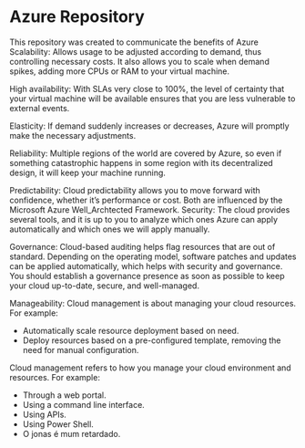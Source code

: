 #  Azure Repository
This repository was created to communicate the benefits of Azure 
Scalability: Allows usage to be adjusted according to demand, thus controlling necessary costs.
It also allows you to scale when demand spikes, adding more CPUs or RAM to your virtual machine.

High availability: With SLAs very close to 100%, the level of certainty that your virtual machine will be available ensures that you are less vulnerable to external events. 

Elasticity: If demand suddenly increases or decreases, Azure will promptly make the necessary adjustments.

Reliability: Multiple regions of the world are covered by Azure, so even if something catastrophic happens in some region with its decentralized design, it will keep your machine running.

Predictability: Cloud predictability allows you to move forward with confidence, whether it’s performance or cost. Both are influenced by the Microsoft Azure Well_Archtected Framework.
Security: The cloud provides several tools, and it is up to you to analyze which ones Azure can apply automatically and which ones we will apply manually.

Governance: Cloud-based auditing helps flag resources that are out of standard.
Depending on the operating model, software patches and updates can be applied automatically, which helps with security and governance.
You should establish a governance presence as soon as possible to keep your cloud up-to-date, secure, and well-managed.

Manageability: Cloud management is about managing your cloud resources. For example:
* Automatically scale resource deployment based on need.
* Deploy resources based on a pre-configured template, removing the need for manual configuration.

Cloud management refers to how you manage your cloud environment and resources. For example:
* Through a web portal.
* Using a command line interface.
* Using APIs.
* Using Power Shell.
* O jonas é mum retardado.
